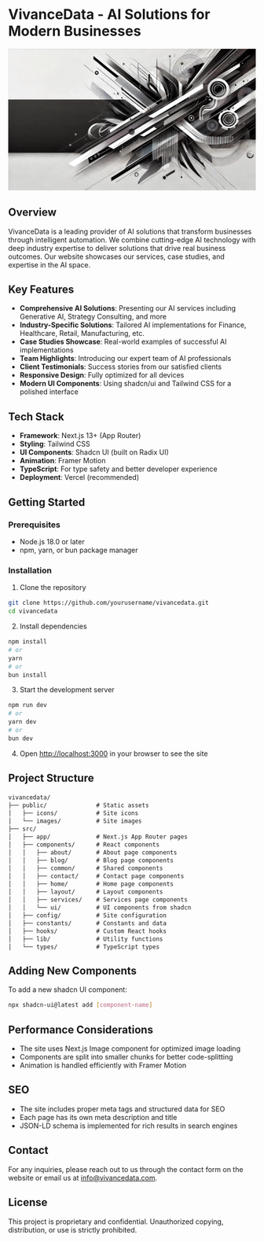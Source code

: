 # VivanceData - AI Solutions for Modern Businesses

![VivanceData](public/images/banner.png)

## Overview

VivanceData is a leading provider of AI solutions that transform businesses through intelligent automation. We combine cutting-edge AI technology with deep industry expertise to deliver solutions that drive real business outcomes. Our website showcases our services, case studies, and expertise in the AI space.

## Key Features

- **Comprehensive AI Solutions**: Presenting our AI services including Generative AI, Strategy Consulting, and more
- **Industry-Specific Solutions**: Tailored AI implementations for Finance, Healthcare, Retail, Manufacturing, etc.
- **Case Studies Showcase**: Real-world examples of successful AI implementations
- **Team Highlights**: Introducing our expert team of AI professionals
- **Client Testimonials**: Success stories from our satisfied clients
- **Responsive Design**: Fully optimized for all devices
- **Modern UI Components**: Using shadcn/ui and Tailwind CSS for a polished interface

## Tech Stack

- **Framework**: Next.js 13+ (App Router)
- **Styling**: Tailwind CSS
- **UI Components**: Shadcn UI (built on Radix UI)
- **Animation**: Framer Motion
- **TypeScript**: For type safety and better developer experience
- **Deployment**: Vercel (recommended)

## Getting Started

### Prerequisites

- Node.js 18.0 or later
- npm, yarn, or bun package manager

### Installation

1. Clone the repository
```bash
git clone https://github.com/yourusername/vivancedata.git
cd vivancedata
```

2. Install dependencies
```bash
npm install
# or
yarn
# or
bun install
```

3. Start the development server
```bash
npm run dev
# or
yarn dev
# or
bun dev
```

4. Open [http://localhost:3000](http://localhost:3000) in your browser to see the site

## Project Structure

```
vivancedata/
├── public/              # Static assets
│   ├── icons/           # Site icons
│   └── images/          # Site images
├── src/
│   ├── app/             # Next.js App Router pages
│   ├── components/      # React components
│   │   ├── about/       # About page components
│   │   ├── blog/        # Blog page components
│   │   ├── common/      # Shared components
│   │   ├── contact/     # Contact page components
│   │   ├── home/        # Home page components
│   │   ├── layout/      # Layout components
│   │   ├── services/    # Services page components
│   │   └── ui/          # UI components from shadcn
│   ├── config/          # Site configuration
│   ├── constants/       # Constants and data
│   ├── hooks/           # Custom React hooks
│   ├── lib/             # Utility functions
│   └── types/           # TypeScript types
```

## Adding New Components

To add a new shadcn UI component:

```bash
npx shadcn-ui@latest add [component-name]
```

## Performance Considerations

- The site uses Next.js Image component for optimized image loading
- Components are split into smaller chunks for better code-splitting
- Animation is handled efficiently with Framer Motion

## SEO

- The site includes proper meta tags and structured data for SEO
- Each page has its own meta description and title
- JSON-LD schema is implemented for rich results in search engines

## Contact

For any inquiries, please reach out to us through the contact form on the website or email us at info@vivancedata.com.

## License

This project is proprietary and confidential. Unauthorized copying, distribution, or use is strictly prohibited.
